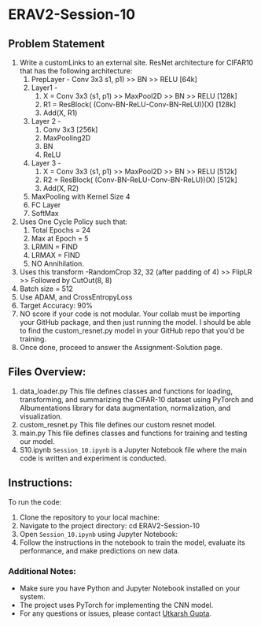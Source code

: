 # ERAV2-Session-10
## Problem Statement

1. Write a customLinks to an external site. ResNet architecture for CIFAR10 that has the following architecture:  
    1. PrepLayer - Conv 3x3 s1, p1) >> BN >> RELU [64k]  
    2. Layer1 -  
        1. X = Conv 3x3 (s1, p1) >> MaxPool2D >> BN >> RELU [128k]  
        2. R1 = ResBlock( (Conv-BN-ReLU-Conv-BN-ReLU))(X) [128k]  
        3. Add(X, R1)  
    3. Layer 2 -  
        1. Conv 3x3 [256k]  
        2. MaxPooling2D  
        3. BN  
        4. ReLU  
    4. Layer 3 -  
        1. X = Conv 3x3 (s1, p1) >> MaxPool2D >> BN >> RELU [512k]  
        2. R2 = ResBlock( (Conv-BN-ReLU-Conv-BN-ReLU))(X) [512k]  
        3. Add(X, R2)  
    5. MaxPooling with Kernel Size 4  
    6. FC Layer  
    7. SoftMax 
2. Uses One Cycle Policy such that:  
    1. Total Epochs = 24  
    2. Max at Epoch = 5  
    3. LRMIN = FIND  
    4. LRMAX = FIND  
    5. NO Annihilation. 
3. Uses this transform -RandomCrop 32, 32 (after padding of 4) >> FlipLR >> Followed by CutOut(8, 8)  
4. Batch size = 512  
5. Use ADAM, and CrossEntropyLoss  
6. Target Accuracy: 90%  
7. NO score if your code is not modular. Your collab must be importing your GitHub package, and then just running the model. I should be able to find the custom_resnet.py model in your GitHub repo that you'd be training.  
8. Once done, proceed to answer the Assignment-Solution page.  

## Files Overview:
1. data_loader.py
This file defines classes and functions for loading, transforming, and summarizing the CIFAR-10 dataset using PyTorch and Albumentations library for data augmentation, normalization, and visualization.
2. custom_resnet.py
This file defines our custom resnet model.
3. main.py
This file defines classes and functions for training and testing our model.
4. S10.ipynb
`Session_10.ipynb` is a Jupyter Notebook file where the main code is written and experiment is conducted.

## Instructions:

To run the code:

1. Clone the repository to your local machine: 
2. Navigate to the project directory:
cd ERAV2-Session-10
3. Open `Session_10.ipynb` using Jupyter Notebook:
4. Follow the instructions in the notebook to train the model, evaluate its performance, and make predictions on new data.

### Additional Notes:

- Make sure you have Python and Jupyter Notebook installed on your system.
- The project uses PyTorch for implementing the CNN model.
- For any questions or issues, please contact [Utkarsh Gupta](mailto:utkarsh2198@gmail.com).
